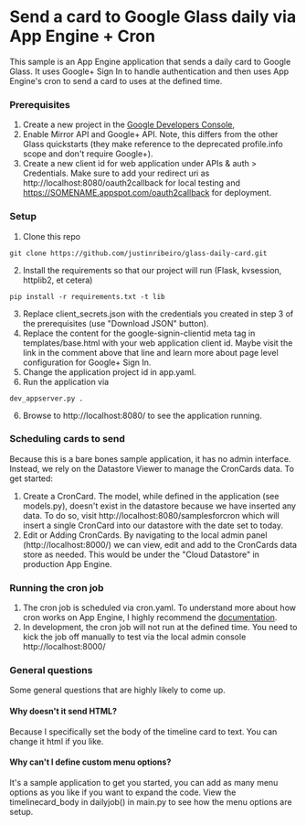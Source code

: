 Send a card to Google Glass daily via App Engine + Cron
================

This sample is an App Engine application that sends a daily card to Google Glass. It uses Google+ Sign In to handle authentication and then uses App Engine's cron to send a card to uses at the defined time.

### Prerequisites

1. Create a new project in the [Google Developers Console](https://console.developers.google.com),
2. Enable Mirror API and Google+ API. Note, this differs from the other Glass quickstarts (they make reference to the deprecated profile.info scope and don't require Google+).
3. Create a new client id for web application under APIs & auth > Credentials. Make sure to add your redirect uri as http://localhost:8080/oauth2callback for local testing and https://SOMENAME.appspot.com/oauth2callback for deployment.

### Setup

1. Clone this repo
```
git clone https://github.com/justinribeiro/glass-daily-card.git
```

2. Install the requirements so that our project will run (Flask, kvsession, httplib2, et cetera)
```
pip install -r requirements.txt -t lib
```
3. Replace client_secrets.json with the credentials you created in step 3 of the prerequisites (use "Download JSON" button).
4. Replace the content for the google-signin-clientid meta tag in templates/base.html with your web application client id. Maybe visit the link in the comment above that line and learn more about page level configuration for Google+ Sign In.
5. Change the application project id in app.yaml.
6. Run the application via
```
dev_appserver.py .
```
6. Browse to http://localhost:8080/ to see the application running.

### Scheduling cards to send

Because this is a bare bones sample application, it has no admin interface. Instead, we rely on the Datastore Viewer to manage the  CronCards data. To get started:

1. Create a CronCard. The model, while defined in the application (see models.py), doesn't exist in the datastore because we have inserted any data. To do so, visit http://localhost:8080/samplesforcron which will insert a single CronCard into our datastore with the date set to today.
2. Edit or Adding CronCards. By navigating to the local admin panel (http://localhost:8000/) we can view, edit and add to the CronCards data store as needed. This would be under the "Cloud Datastore" in production App Engine.

### Running the cron job

1. The cron job is scheduled via cron.yaml. To understand more about how cron works on App Engine, I highly recommend the [documentation](https://developers.google.com/appengine/docs/python/config/cron).
2. In development, the cron job will not run at the defined time. You need to kick the job off manually to test via the local admin console http://localhost:8000/

### General questions
Some general questions that are highly likely to come up.

#### Why doesn't it send HTML?
Because I specifically set the body of the timeline card to text. You can change it html if you like.

#### Why can't I define custom menu options?
It's a sample application to get you started, you can add as many menu options as you like if you want to expand the code. View the timelinecard_body in dailyjob() in main.py to see how the menu options are setup.